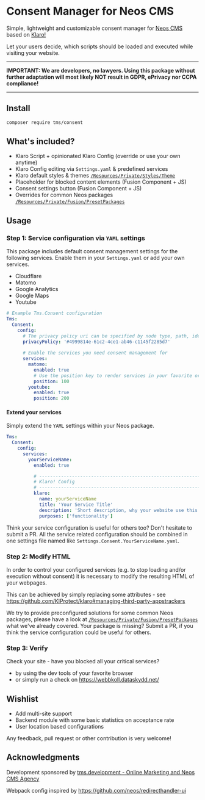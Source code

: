 # Consent Manager for Neos CMS

Simple, lightweight and customizable consent manager for [Neos CMS](https://www.neos.io/) based on [Klaro!](https://github.com/KIProtect/klaro)

Let your users decide, which scripts should be loaded and executed while visiting your website.

---

**IMPORTANT: We are developers, no lawyers. Using this package without further adaptation will most likely NOT result in GDPR, ePrivacy nor CCPA compliance!**

---

## Install

```bash
composer require tms/consent
```

## What's included?

* Klaro Script + opinionated Klaro Config (override or use your own anytime)
* Klaro Config editing via `Settings.yaml` & predefined services
* Klaro default styles & themes [`/Resources/Private/Styles/Theme`](https://github.com/tmsdev/Tms.Consent/tree/master/Resources/Private/Styles/Theme)
* Placeholder for blocked content elements (Fusion Component + JS)
* Consent settings button (Fusion Component + JS)
* Overrides for common Neos packages [`/Resources/Private/Fusion/PresetPackages`](https://github.com/tmsdev/Tms.Consent/tree/master/Resources/Private/Fusion/PresetPackages)

## Usage

### Step 1: Service configuration via `YAML` settings

This package includes default consent management settings for the following services. Enable them in your `Settings.yaml` or add your own services.

* Cloudflare
* Matomo
* Google Analytics
* Google Maps
* Youtube

```yaml
# Example Tms.Consent configuration
Tms:
  Consent:
    config:
      # The privacy policy uri can be specified by node type, path, identifier or simply an absolute/relative link
      privacyPolicy: '#4999814e-61c2-4ce1-ab46-c1145f2285d7'
      
      # Enable the services you need consent management for
      services:
        matomo:
          enabled: true
          # Use the position key to render services in your favorite order
          position: 100
        youtube:
          enabled: true
          position: 200
```

#### Extend your services

Simply extend the `YAML` settings within your Neos package.

```yaml
Tms:
  Consent:
    config:
      services:
        yourServiceName:
          enabled: true

          # -----------------------------------------------------------------
          # Klaro! Config
          # -----------------------------------------------------------------
          klaro:
            name: yourServiceName
            title: 'Your Service Title'
            description: 'Short description, why your website use this service...'
            purposes: ['functionality']
```

Think your service configuration is useful for others too?
Don't hesitate to submit a PR. All the service related configuration should be combined in one settings
file named like `Settings.Consent.YourServiceName.yaml`.

### Step 2: Modify HTML

In order to control your configured services (e.g. to stop loading and/or execution without consent) it is necessary to
modify the resulting HTML of your webpages.

This can be achieved by simply replacing some attributes - see https://github.com/KIProtect/klaro#managing-third-party-appstrackers

We try to provide preconfigured solutions for some common Neos packages, please have a look at [`/Resources/Private/Fusion/PresetPackages`](https://github.com/tmsdev/Tms.Consent/tree/master/Resources/Private/Fusion/PresetPackages)
what we've already covered. Your package is missing? Submit a PR, if you think the service configuration could be useful for others.

### Step 3: Verify

Check your site - have you blocked all your critical services?

* by using the dev tools of your favorite browser
* or simply run a check on https://webbkoll.dataskydd.net/

## Wishlist

* Add multi-site support
* Backend module with some basic statistics on acceptance rate
* User location based configurations

Any feedback, pull request or other contribution is very welcome!

## Acknowledgments

Development sponsored by [tms.development - Online Marketing and Neos CMS Agency](https://www.tms-development.de/)

Webpack config inspired by https://github.com/neos/redirecthandler-ui
